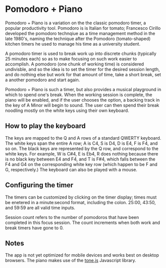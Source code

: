 # Pomodoro + Piano

Pomodoro + Piano is a variation on the the classic pomodoro timer, a popular productivity tool. Pomodoro is is Italian for tomato; Francesco Cirillo developed the pomodoro technqiue as a time management method in the late 1980's, naming the technique after the Pomodoro (tomato-shaped) kitchen timers he used to manage his time as a university student.

A pomodoro timer is used to break work up into discrete chunks (typically 25 minutes each) so as to make focusing on such work easier to accomplish. A pomodoro (one chunk of working time) is considered undivisble, and so the idea is to set the timer for the desired session length, and do nothing else but work for that amount of time, take a short break, set a another pomodoro and start again.

Pomodoro + Piano is such a timer, but also provides a musical playground in which to spend one's break. When the working session is complete, the piano will be enabled, and if the user chooses the option, a backing track in the key of A Minor will begin to sound. The user can then spend their break noodling mostly on the white keys using their own keyboard.

<h2>How to play the keyboard</h2>

The keys are mapped to the Q and A rows of a standard QWERTY keyboard. The white keys span the entire A row; A is C4, S is D4, D is E4, F is F4, and so on. The black keys are represented by the Q row, and correspond to the white keys. For example, W is C#4, E is Eb4, R does nothing because there is no black key between E4 and F4, and T is F#4, which falls between the F4 and G4 on the corresponding white key row (which happen to be F and G, respectively.) The keyboard can also be played with a mouse.

<h2>Configuring the timer</h2>

The timers can be customized by clicking on the timer display; times must be enetered in a minute:second format, including the colon. 25:00, 43:50, and 59:59 are all valid time inputs.

Session count refers to the number of pomodoros that have been completed in this focus session. The count increments when both work and break timers have gone to 0.

<h2>Notes</h2>

The app is not yet optimized for mobile devices and works best on desktop browsers.
The piano makes use of the [tone.js](https://tonejs.github.io/) Javascript library.

